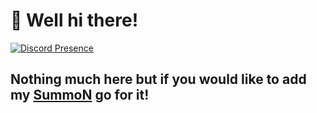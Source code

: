 # 👋 Well hi there!

[![Discord Presence](https://lanyard-profile-readme.vercel.app/api/:id)](https://discord.com/users/813875382972973088)

## Nothing much here but if you would like to add my [SummoN](https://summon.casey.gg/invite) go for it!
